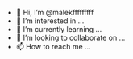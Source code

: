 - 👋 Hi, I’m @malekfffffffff
- 👀 I’m interested in ...
- 🌱 I’m currently learning ...
- 💞️ I’m looking to collaborate on ...
- 📫 How to reach me ...

<!---
malekfffffffff/malekfffffffff is a ✨ special ✨ repository because its `README.md` (this file) appears on your GitHub profile.
You can click the Preview link to take a look at your changes.
--->
